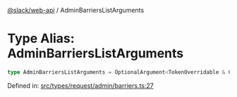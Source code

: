 [@slack/web-api](../index.md) / AdminBarriersListArguments

# Type Alias: AdminBarriersListArguments

```ts
type AdminBarriersListArguments = OptionalArgument<TokenOverridable & CursorPaginationEnabled>;
```

Defined in: [src/types/request/admin/barriers.ts:27](https://github.com/slackapi/node-slack-sdk/blob/main/packages/web-api/src/types/request/admin/barriers.ts#L27)
